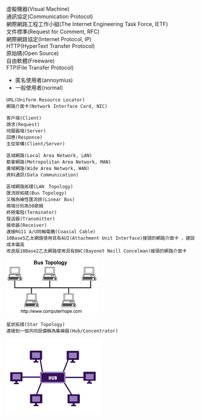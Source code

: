 虛擬機器(Visual Machine)  
通訊協定(Communication Protocol)  
網際網路工程工作小組(The Internet Engineering Task Force, IETF)  
文件標準(Request for Comment, RFC)  
網際網路協定(Internet Protocol, IP)  
HTTP(HyperText Transfer Protocol)  
原始碼(Open Source)  
自由軟體(Freeware)  
FTP(File Transfer Protocol)
*	匿名使用者(annoymius)
*	一般使用者(normal)  
```
URL(Uniform Resource Locator)  
網路介面卡(Network Interface Card, NIC)  
```

```
客戶端(Client)  
請求(Request)  
伺服器端(Server)  
回應(Responce)  
主從架構(Client/Server)  
```

```
區域網路(Local Area Network, LAN)  
都會網路(Metropolitan Area Network, MAN)  
廣域網路(Wide Area Network, WAN)  
資料通訊(Data Communication)  
```

```
區域網路拓樸(LAN　Topology)  
匯流排拓樸(Bus Topology)  
又稱為線性匯流排(Linear Bus)  
兩端分別為50歐姆  
終極電阻(Terminator)   
發送器(Transmitter)  
接收器(Receiver)  
連接RG11 A/U同軸電纜(Coaxial Cable)  
10Base5乙太網路使用具有AUI(Attachment Unit Interface)接頭的網路介面卡 ，建設成本偏高
改良版10Base2乙太網路使用具有BNC(Bayonet Neill Concelman)接頭的網路介面卡  
```
![Bus Topology](./BUS.png)  

```
星狀拓樸(Star Topology)  
連接到一個共同設備稱為集線器(Hub/Concentrator)
```
![Star Topology](./Star.png)  
   







